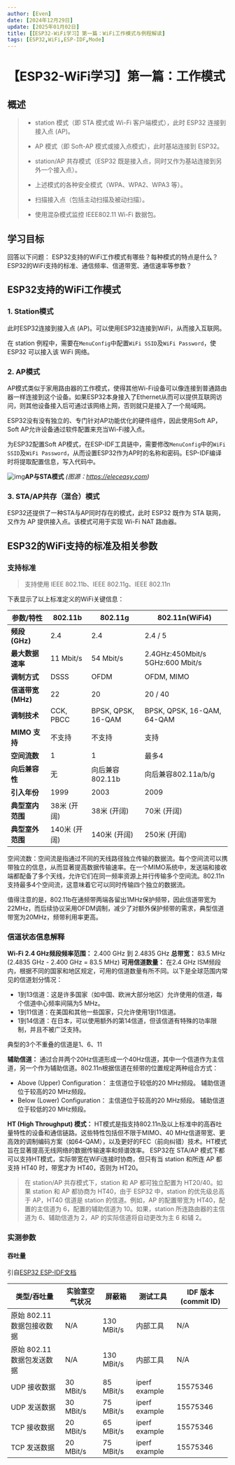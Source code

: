 ```yaml
---
author: [Even]
date: [2024年12月29日]
update: [2025年01月02日]
title: [【ESP32-WiFi学习】第一篇：WiFi工作模式与例程解读]
tags: [ESP32,WiFi,ESP-IDF,Mode]
---
```


# 【ESP32-WiFi学习】第一篇：工作模式

## 概述
> -   station 模式（即 STA 模式或 Wi-Fi 客户端模式），此时 ESP32 连接到接入点 (AP)。
> 
> -    AP 模式（即 Soft-AP 模式或接入点模式），此时基站连接到 ESP32。
> 
> -    station/AP 共存模式（ESP32 既是接入点，同时又作为基站连接到另外一个接入点）。
> 
> -    上述模式的各种安全模式（WPA、WPA2、WPA3 等）。
> 
> -    扫描接入点（包括主动扫描及被动扫描）。
> 
> -    使用混杂模式监控 IEEE802.11 Wi-Fi 数据包。

## 学习目标
回答以下问题：
ESP32支持的WiFi工作模式有哪些？每种模式的特点是什么？
ESP32的WiFi支持的标准、通信频率、信道带宽、通信速率等参数？

## ESP32支持的WiFi工作模式
### 1. Station模式
此时ESP32连接到接入点 (AP)。可以使用ESP32连接到WiFi，从而接入互联网。

在 station 例程中，需要在`MenuConfig`中配置`WiFi SSID`及`WiFi Password`，使 ESP32 可以接入该 WiFi 网络。

### 2. AP模式
AP模式类似于家用路由器的工作模式，使得其他Wi-Fi设备可以像连接到普通路由器一样连接到这个设备。如果ESP32本身接入了Ethernet从而可以提供互联网访问，则其他设备接入后可通过该网络上网，否则就只是接入了一个局域网。

ESP32没有没有独立的、专门针对AP功能优化的硬件组件，因此使用Soft AP，Soft AP允许设备通过软件配置来充当Wi-Fi接入点。

为ESP32配置Soft AP模式，在ESP-IDF工具链中，需要修改`MenuConfig`中的`WiFi SSID`及`WiFi Password`，从而设置ESP32作为AP时的名称和密码。ESP-IDF编译时将提取配置信息，写入代码中。



![img](https://eleceasy.com/uploads/default/optimized/2X/e/eef38b615678f67215f5f275334c357fba3b7a78_2_1024x576.jpeg)**AP与STA模式** *(图源：https://eleceasy.com)*

### 3. STA/AP共存（混合）模式

ESP32还提供了一种STA与AP同时存在的模式，此时 ESP32 既作为 STA 联网，又作为 AP 提供接入点。该模式可用于实现 Wi-Fi NAT 路由器。



## ESP32的WiFi支持的标准及相关参数

### 支持标准
> 支持使用 IEEE 802.11b、IEEE 802.11g、IEEE 802.11n

下表显示了以上标准定义的WiFi关键信息：

| 参数/特性          | 802.11b        | 802.11g        | 802.11n(WiFi4)    |
|--------------------|----------------|----------------|----------------|
| **频段 (GHz)**     | 2.4            | 2.4            | 2.4 / 5        |
| **最大数据速率**   | 11 Mbit/s      | 54 Mbit/s      | 2.4GHz:450Mbit/s<br>5GHz:600 Mbit/s     |
| **调制方式**       | DSSS           | OFDM           | OFDM, MIMO     |
| **信道带宽 (MHz)** | 22             | 20             | 20 / 40        |
| **调制技术**       | CCK, PBCC      | BPSK, QPSK, 16-QAM | BPSK, QPSK, 16-QAM, 64-QAM |
| **MIMO 支持**      | 不支持         | 不支持         | 支持           |
| **空间流数**       | 1              | 1              | 最多4          |
| **向后兼容性**     | 无             | 向后兼容802.11b | 向后兼容802.11a/b/g |
| **引入年份**       | 1999           | 2003           | 2009           |
| **典型室内范围**   | 38米 (开阔)    | 38米 (开阔)    | 70米 (开阔)    |
| **典型室外范围**   | 140米 (开阔)   | 140米 (开阔)   | 250米 (开阔)   |

空间流数：空间流是指通过不同的天线路径独立传输的数据流。每个空间流可以携带独立的信息，从而显著提高数据传输速率。在一个MIMO系统中，发送端和接收端都配备了多个天线，允许它们在同一频率资源上并行传输多个空间流。802.11n 支持最多4个空间流，这意味着它可以同时传输四个独立的数据流。

值得注意的是，802.11b在通频带两端各留出1MHz保护频带，因此信道带宽为22MHz，而后续协议采用OFDM调制，减少了对额外保护频带的需求，典型信道带宽为20MHz，频带利用率更高。

### 信道状态信息解释
**Wi-Fi 2.4 GHz频段频率范围：** 
2.400 GHz 到 2.4835 GHz
**总带宽：**
83.5 MHz (2.4835 GHz - 2.400 GHz = 83.5 MHz)
**可用信道数量：**
在2.4 GHz ISM频段内，根据不同的国家和地区规定，可用的信道数量有所不同。以下是全球范围内常见的信道划分情况：

- 1到13信道：这是许多国家（如中国、欧洲大部分地区）允许使用的信道，每个信道中心频率间隔为5 MHz。 
- 1到11信道：在美国和其他一些国家，只允许使用1到11信道。
- 1到14信道：在日本，可以使用额外的第14信道，但该信道有特殊的功率限制，并且不被广泛支持。 

典型的3个不重叠的信道是1、6、11

**辅助信道：**
通过合并两个20Hz信道形成一个40Hz信道，其中一个信道作为主信道，另一个作为辅助信道。802.11n根据信道在频带的位置规定两种组合方式：
- Above (Upper) Configuration：
主信道位于较低的20 MHz频段。
辅助信道位于较高的20 MHz频段。
- Below (Lower) Configuration：
主信道位于较高的20 MHz频段。
辅助信道位于较低的20 MHz频段。

**HT (High Throughput) 模式：**
HT模式是指支持802.11n及以上标准中的高吞吐量特性的设备和通信链路。这些特性包括但不限于MIMO、40 MHz信道带宽、更高效的调制编码方案（如64-QAM），以及更好的FEC（前向纠错）技术。HT模式旨在显著提高无线网络的数据传输速率和频谱效率。
ESP32在 STA/AP 模式下都可以支持HT模式，实际带宽在WiFi连接时协商，但只有当 station 和所连 AP 都支持 HT40 时，带宽才为 HT40，否则为 HT20。

> 在 station/AP 共存模式下，station 和 AP 都可独立配置为 HT20/40。如果 station 和 AP 都协商为 HT40，由于 ESP32 中，station 的优先级总高于 AP，HT40 信道是 station 的信道。例如，AP 的配置带宽为 HT40，配置的主信道为 6，配置的辅助信道为 10。如果，station 所连路由器的主信道为 6、辅助信道为 2，AP 的实际信道将自动更改为主 6 和辅 2。

### 实测参数

#### 吞吐量
引自[ESP32 ESP-IDF文档](https://docs.espressif.com/projects/esp-idf/zh_CN/latest/esp32/api-guides/wifi.html#id57)

| 类型/吞吐量           | 实验室空气状况 | 屏蔽箱 | 测试工具      | IDF 版本 (commit ID) |
|----------------------|---------------|--------|--------------|---------------------|
| 原始 802.11 数据包接收数据 | N/A           | 130 MBit/s | 内部工具     | N/A                 |
| 原始 802.11 数据包发送数据 | N/A           | 130 MBit/s | 内部工具     | N/A                 |
| UDP 接收数据          | 30 MBit/s     | 85 MBit/s | iperf example | 15575346             |
| UDP 发送数据          | 30 MBit/s     | 75 MBit/s | iperf example | 15575346             |
| TCP 接收数据          | 20 MBit/s     | 65 MBit/s | iperf example | 15575346             |
| TCP 发送数据          | 20 MBit/s     | 75 MBit/s | iperf example | 15575346             |



